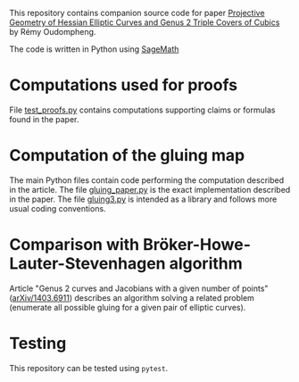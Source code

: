 This repository contains companion source code for paper
[Projective Geometry of Hessian Elliptic Curves and Genus 2 Triple Covers of Cubics
](https://eprint.iacr.org/2022/1107) by Rémy Oudompheng.

The code is written in Python using [SageMath](
https://www.sagemath.org)

# Computations used for proofs

File [test_proofs.py](test_proofs.py) contains computations supporting
claims or formulas found in the paper.

# Computation of the gluing map

The main Python files contain code performing the computation
described in the article. The file [gluing_paper.py](gluing_paper.py)
is the exact implementation described in the paper.
The file [gluing3.py](gluing3.py) is intended as a library
and follows more usual coding conventions.

# Comparison with Bröker-Howe-Lauter-Stevenhagen algorithm

Article "Genus 2 curves and Jacobians with a given number of points"
([arXiv/1403.6911](https://arxiv.org/abs/1403.6911))
describes an algorithm solving a related problem (enumerate all possible
gluing for a given pair of elliptic curves).

# Testing

This repository can be tested using `pytest`.

